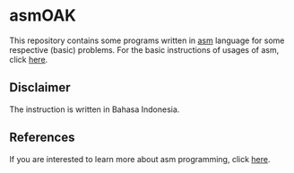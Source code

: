 # asmOAK

This repository contains some programs written in [asm](https://en.wikipedia.org/wiki/Assembly_language) language for some respective (basic) problems.
For the basic instructions of usages of asm, click [here](https://github.com/ddhira123/asmOAK/tree/master/Panduan).

## Disclaimer

The instruction is written in Bahasa Indonesia.

## References

If you are interested to learn more about asm programming, click [here](https://github.com/auriza/x86).

